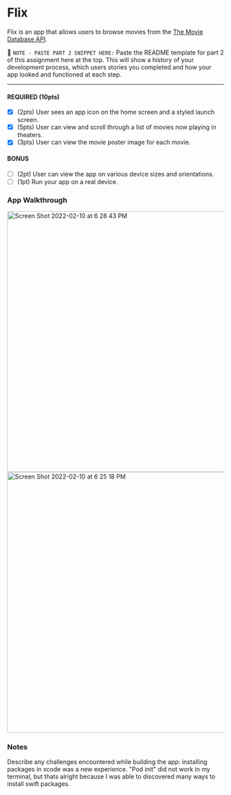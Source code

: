 # Flix

Flix is an app that allows users to browse movies from the [The Movie Database API](http://docs.themoviedb.apiary.io/#).

📝 `NOTE - PASTE PART 2 SNIPPET HERE:` Paste the README template for part 2 of this assignment here at the top. This will show a history of your development process, which users stories you completed and how your app looked and functioned at each step.

---

#### REQUIRED (10pts)
- [x] (2pts) User sees an app icon on the home screen and a styled launch screen.
- [x] (5pts) User can view and scroll through a list of movies now playing in theaters.
- [x] (3pts) User can view the movie poster image for each movie.

#### BONUS
- [ ] (2pt) User can view the app on various device sizes and orientations.
- [ ] (1pt) Run your app on a real device.

### App Walkthrough 
<blockquote class="imgur-embed-pub" lang="en" data-id="a/wnUlgSV" data-context="false" ><a href="//imgur.com/a/wnUlgSV"></a></blockquote><script async src="//s.imgur.com/min/embed.js" charset="utf-8"></script>
<img width="605" alt="Screen Shot 2022-02-10 at 6 28 43 PM" src="https://user-images.githubusercontent.com/37674133/153519705-d99faa4c-cfcd-419c-b053-3ffb11ebcf29.png">

<img width="605" alt="Screen Shot 2022-02-10 at 6 25 18 PM" src="https://user-images.githubusercontent.com/37674133/153519549-6b540f14-4d1a-4345-98e6-b9e60256efbb.png">


### Notes
Describe any challenges encountered while building the app: installing packages in xcode was a new experience. "Pod init" did not work in my terminal, 
but thats alright because I was able to discovered many ways to install swift packages.
